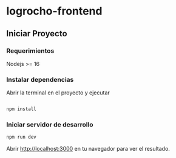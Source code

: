 # logrocho-frontend

## Iniciar Proyecto

### Requerimientos

Nodejs >= 16

### Instalar dependencias

Abrir la terminal en el proyecto y ejecutar

```bash

npm install

```

### Iniciar servidor de desarrollo

```bash
npm run dev

```

Abrir [http://localhost:3000](http://localhost:3000) en tu navegador para ver el resultado.
